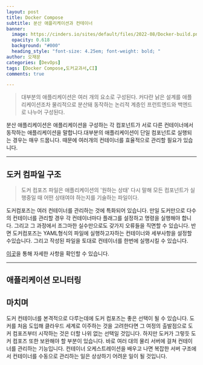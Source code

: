 ```yaml
---
layout: post
title: Docker Compose
subtitle: 분산 애플리케이션과 컨테이너
banner:
  image: https://cinders.io/sites/default/files/2022-08/Docker-build.png
  opacity: 0.618
  background: "#000"
  heading_style: "font-size: 4.25em; font-weight: bold; "
author: 오재문
categories: [DevOps]
tags: [Docker Compose,도커교과서,CI]
comments: true

---
```


>대부분의 애플리케이션은 여러 개의 요소로 구성된다. 커다란 낡은 설계를 애플리케이션조차 물리적으로 분산돼 동작하는 논리적 계층인 프런트엔드와 백엔드로 나누어 구성된다.

분산 애플리케이션은 애플리케이션을 구성하는 각 컴포넌트가 서로 다른 컨테이너에서 동작하는 애플리케이션을 말합니다.대부분의 애플리케이션이 단일 컴포넌트로 실행되는 경우는 매우 드뭅니다. 때문에 여러개의 컨테이너를 효율적으로 관리할 필요가 있습니다.

---

## 도커 컴파일 구조

>도커 컴포즈 파일은 애플리케이션의 '원하는 상태' 다시 말해 모든 컴포넌트가 실행중일 때 어떤 상태여야 하는지를 기술하는 파일이다.

도커컴포즈는 여러 컨테이너를 관리하는 것에 특화되어 있습니다. 만일 도커만으로 다수의 컨테이너를 관리할 경우 각 컨테이너마다 플래그를 설정하고 명령을 실행해야 합니다. 그리고 그 과정에서 조그마한 실수만으로도 갖가지 오류들을 직면할 수 있습니다. 반면 도커컴포즈는 YAML형식의 파일에 실행하고자하는 컨테이너와 세부사항을 설정할 수있습니다. 그리고 작성된 파일을 토대로 컨테이너를 한번에 실행시킬 수 있습니다. 

[이곳](https://docs.docker.com/compose/compose-file/)을 통해 자세한 사항을 확인할 수 있습니다.

---

## 애플리케이션 모니터링

##



## 마치며

도커 컨테이너를 본격적으로 다루는데에 도커 컴포즈는 좋은 선택이 될 수 있습니다. 도커를 처음 도입해 클라우드 세계로 이주하는 것을 고려한다면 그 여정의 출발점으로 도커 컴포즈부터 시작하는 것은 더할 나위 없는 선택일 것입니다. 하지만 도커가 그렇듯 도커 컴포즈 또한 보완해야 할 부분이 있습니다. 바로 여러 대의 물리 서버에 걸쳐 컨테이너를 관리하는 기능입니다. 컨테이너 오케스트레이션을 배우고 나면 복잡한 서버 구조에서 컨테이너를 수동으로 관리하는 일은 상상하기 어려운 일이 될 것입니다.




